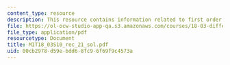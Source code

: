 ```yaml
---
content_type: resource
description: This resource contains information related to first order linear systems.
file: https://ol-ocw-studio-app-qa.s3.amazonaws.com/courses/18-03-differential-equations-spring-2010/00cb2978d59ebdd68fc96f69f9c4573a_MIT18_03S10_rec_21_sol.pdf
file_type: application/pdf
resourcetype: Document
title: MIT18_03S10_rec_21_sol.pdf
uid: 00cb2978-d59e-bdd6-8fc9-6f69f9c4573a
---
```

